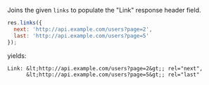 Joins the given `links` to populate the "Link" response header field.

```js
res.links({
  next: 'http://api.example.com/users?page=2',
  last: 'http://api.example.com/users?page=5'
});
```
yields:

```
Link: &lt;http://api.example.com/users?page=2&gt;; rel="next", 
      &lt;http://api.example.com/users?page=5&gt;; rel="last"
```
